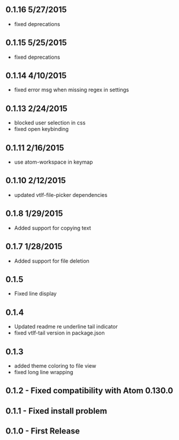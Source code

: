 
## 0.1.16 5/27/2015
  - fixed deprecations
  
## 0.1.15 5/25/2015
  - fixed deprecations
  
## 0.1.14 4/10/2015
  - fixed error msg when missing regex in settings
  
## 0.1.13 2/24/2015
  - blocked user selection in css
  - fixed open keybinding
  
## 0.1.11 2/16/2015
  - use atom-workspace in keymap

## 0.1.10 2/12/2015
  - updated vtlf-file-picker dependencies

## 0.1.8  1/29/2015
  - Added support for copying text

## 0.1.7  1/28/2015
  - Added support for file deletion

## 0.1.5
  - Fixed line display

## 0.1.4 
  - Updated readme re underline tail indicator
  - fixed vtlf-tail version in package.json

## 0.1.3
  - added theme coloring to file view
  - fixed long line wrapping

## 0.1.2 - Fixed compatibility with Atom 0.130.0

## 0.1.1 - Fixed install problem

## 0.1.0 - First Release
